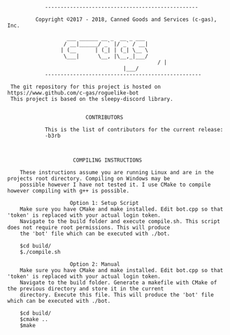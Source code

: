 				-------------------------------------------------
										 
			 Copyright ©2017 - 2018, Canned Goods and Services (c-gas), Inc.

					   ___ ______ __ _  __ _ ___  
					  / __|______/ _` |/ _` / __| 
					 | (__      | (_| | (_| \__ \ 
					  \___|      \__, |\__,_|___/ 
	                                                / |           
			                             |___/            
				--------------------------------------------------

	 The git repository for this project is hosted on https://www.github.com/c-gas/roguelike-bot
	 This project is based on the sleepy-discord library.

												
					         CONTRIBUTORS
												     
				This is the list of contributors for the current release:
				-b3rb

											

						 COMPILING INSTRUCTIONS
				
		These instructions assume you are running Linux and are in the projects root directory. Compiling on Windows may be 
		possible however I have not tested it. I use CMake to compile however compiling with g++ is possible.

						Option 1: Setup Script
		Make sure you have CMake and make installed. Edit bot.cpp so that 'token' is replaced with your actual login token. 
		Navigate to the build folder and execute compile.sh. This script does not require root permissions. This will produce 
		the 'bot' file which can be executed with ./bot. 

		$cd build/
		$./compile.sh

						Option 2: Manual
		Make sure you have CMake and make installed. Edit bot.cpp so that 'token' is replaced with your actual login token. 
		Navigate to the build folder. Generate a makefile with CMake of the previous directory and store it in the current 
		directory. Execute this file. This will produce the 'bot' file which can be executed with ./bot. 

		$cd build/
		$cmake ..
		$make
